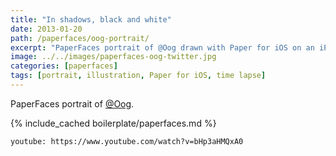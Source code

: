 ```yaml
---
title: "In shadows, black and white"
date: 2013-01-20
path: /paperfaces/oog-portrait/
excerpt: "PaperFaces portrait of @Oog drawn with Paper for iOS on an iPad."
image: ../../images/paperfaces-oog-twitter.jpg
categories: [paperfaces]
tags: [portrait, illustration, Paper for iOS, time lapse]
---
```


PaperFaces portrait of [@Oog](https://twitter.com/Oog).

{% include_cached boilerplate/paperfaces.md %}

`youtube: https://www.youtube.com/watch?v=bHp3aHMQxA0`
